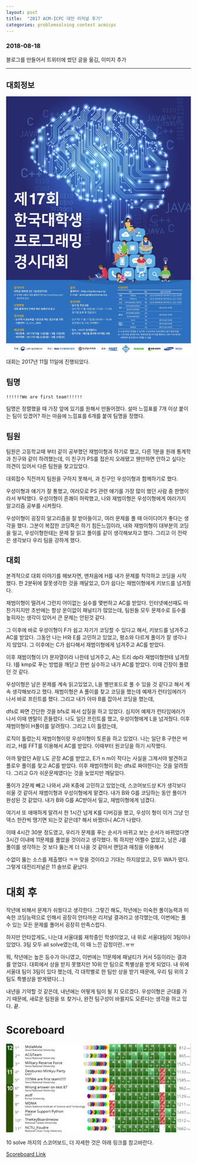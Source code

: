 ```yaml
---
layout: post
title:  "2017 ACM-ICPC 대전 리저널 후기"
categories: problemsolving contest acmicpc
---
```


### 2018-08-18
블로그를 만들어서 트위터에 썼던 글을 옮김, 이미지 추가

-------

## 대회정보
![2017 ACM-ICPC Korea Poster](/assets/img/2017acmicpc_korea_poster.jpg)
대회는 2017년 11월 11일에 진행되었다.

## 팀명
`!!!!!!We are first team!!!!!!`

팀명은 정렬했을 때 가장 앞에 있기를 원해서 만들어졌다.
설마 느낌표를 7개 이상 붙이는 팀이 있겠어? 하는 마음에 느낌표를 6개를 붙여 팀명을 정했다.

## 팀원

팀원은 고등학교때 부터 같이 공부했던 재범이형과 하기로 했고, 다른 1분을 원래 통계학과 친구와 같이 하려했는데, 이 친구가 PS를 접은지 오래됐고 웬만하면 안하고 싶다는 의견이 있어서 다른 팀원을 찾고있었다.

대회접수 직전까지 팀원을 구하지 못해서, 과 친구인 우성이형과 함께하기로 했다.

우성이형과 얘기가 잘 통했고, 여러모로 PS 관련 얘기를 가장 많이 했던 사람 중 한명이라서 부탁했다. 우성이형이 흔쾌이 허락했고, 나와 재범이형은 우성이형에게 여러가지 알고리즘 공부를 시켜줬다.

우성이형이 굉장히 알고리즘을 잘 받아들이고, 여러 문제를 풀 때 아이디어가 좋다는 생각을 했다. 그분이 복잡한 코딩쪽은 하기 힘든느낌이라, 내와 재범이형이 대부분의 코딩을 밀고, 우성이형한테는 문제 잘 읽고 풀이를 같이 생각해보자고 했다. 그리고 이 전략은 생각보다 우리 팀을 강하게 했다.

## 대회

본격적으로 대회 이야기를 해보자면, 맨처음에 H를 내가 문제를 착각하고 코딩을 시작했다. 한 2분뒤에 잘못생각한 것을 깨달았고, D가 쉽다는 재범이형에게 키보드를 넘겨줬다.

재범이형이 떨려서 그런지 어이없는 실수를 몇번하고 AC를 받았다. 인터넷예선때도 마찬가지지만 초반에는 항상 운이없이 패널티가 많았는데, 팀원들 모두 문제수로 등수를 높히자는 생각이 있어서 큰 문제는 안된것 같다.

그 이후에 바로 우성이형이 F가 쉽고 자기가 코딩할 수 있다고 해서, 키보드를 넘겨주고 AC를 받았다. 그동안 나는 H와 E를 고민하고 있었고, 평소와 다르게 풀이가 잘 생각나지 않았다. 그 이후에는 C가 쉽다해서 재범이형에게 넘겨주고 AC를 받았다.

이후 재범이형이 I가 문자열이라 나한테 넘겨주고, A는 트리 dp라 재범이형한테 넘겨줬다. I를 kmp로 푸는 방법을 깨닫고 한번 실수하고 내가 AC를 받았다. 이때 긴장이 풀렸던 것 같다.

우성이형은 남은 문제를 계속 읽고있었고, L을 벨만포드로 풀 수 있을 것 같다고 해서 계속 생각해보라고 했다. 재범이형은 A 풀이를 찾고 코딩을 했는데 예제가 런타임에러가 나서 바로 프린트를 했다. 그리고 내가 아마 B를 잡아서 코딩을 했는데,

dfs로 짜면 간단한 것을 bfs로 짜서 삽질을 하고 있었다. 심지어 예제가 런타임에러가 나서 이때 멘탈이 흔들렸다. 나도 일단 프린트를 했고, 우성이형에게 L을 넘겨줬다. 이후 재범이형이 H풀이를 알려줬다. 그리고 L이 틀렸는데,

로직이 틀렸는지 재범이형이랑 우성이형이 토론을 하고 있었다. 나는 일단 B 구현은 버리고, H를 FFT를 이용해서 AC를 받았다. 이때부터 원코딩을 하기 시작했다.

아까 말렸던 A랑 L도 곧장 AC를 받았고, E가 n m이 작다는 사실을 그제서야 발견하고 플로우 풀이를 찾고 AC를 받았다. 이후 재범이형이 B는 dfs로 짜야한다는 것을 알려줬다. 그리고 G가 쉬운문제였다는 것을 늦었지만 깨달았다.

풀이가 2문제 빼고 나와서 J와 K중에 고민하고 있었는데, 스코어보드상 K가 생각보다 쉬울 것 같아서 재범이형과 우성이형에게 맡겼다. 내가 B와 G를 코딩하는 동안 풀이가 완성된 것 같았다. 내가 B와 G를 AC받아서 밀고, 재범이형에게 넘겼다.

여기서 또 애매하게 말려서 한 1시간 넘게 K를 디버깅을 했고, 우성이 형이 이거 그냥 인덱스 한칸씩 땡기면 되는것 같은데? 해서 바꿨더니 AC가 나왔다.

이때 4시간 30분 정도였고, 우리가 문제를 푸는 순서가 바뀌고 보는 순서가 바뀌었다면 3시간 이내에 11문제를 풀었을 것이라고 생각했다. 뭐 하지만 어쩔수 없었고, 남은 J를 풀이를 생각하는 것 보다 뚫는게 더 나을 것 같아서 랜덤과 매칭을 이용해서

수없이 뚫는 소스를 제출했다 ㅋㅋ 맞을 것이라고 기대는 하지않았고, 모두 WA가 떴다. 그렇게 대전리저널은 11 솔브로 끝났다.

# 대회 후

작년에 비해서 문제가 쉬웠다고 생각한다. 그렇긴 해도, 작년에는 미숙한 풀이능력과 미숙한 코딩능력으로 인해서 굉장히 안타까운 리저널 결과라고 생각했는데, 이번에는 풀 수 있는 모든 문제를 풀어서 굉장히 만족스럽다.

하지만 안타깝게도, 나는대 서울대를 재학중인 학생이었고, 내 위로 서울대팀이 3팀이나 있었다. 3팀 모두 all solve였는데, 이 때 느낀 감정이란..ㅠㅠ

뭐, 작년에는 높은 등수가 아니였고, 이번에는 11문제에 패널티가 커서 5등이라는 결과를 얻었다. 대회에서 상을 받지 못했지만 10위 안 팀으로 특별상을 받게 되었다. 내 위에 서울대 팀이 3팀이 있다 했는데, 각 대학별로 한 팀만 상을 받기 때문에, 우리 팀 위의 2팀도 특별상을 받게됐다(...)

내년을 기약할 것 같은데, 내년에는 어떻게 팀이 될 지 모르겠다. 우성이형은 군대를 가기 때문에, 새로운 팀원을 또 찾거나, 완전 팀구성이 바뀔지도 모른다는 생각을 하고 있다. 끝.

# Scoreboard
![2017 ACM-ICPC Korea Scoreboard](/assets/img/2017acmicpc_korea_spotboard.jpg)

10 solve 까지의 스코어보드, 더 자세한 것은 아래 링크를 참고바란다.

[Scoreboard Link](http://icpckorea.org/2017/regional/scoreboard/)

